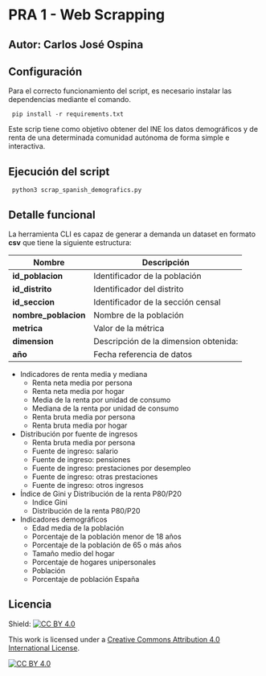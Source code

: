 # PRA 1 - Web Scrapping
## Autor: Carlos José Ospina
## Configuración

Para el correcto funcionamiento del script, es necesario instalar las dependencias mediante el comando.

```
 pip install -r requirements.txt
```

Este scrip tiene como objetivo obtener del INE los datos demográficos y de renta de una determinada comunidad autónoma de forma simple e interactiva.

## Ejecución del script

```
 python3 scrap_spanish_demografics.py
```


## Detalle funcional

La herramienta CLI es capaz de generar a demanda un dataset en formato **csv** que tiene la siguiente estructura:

| **Nombre**           | **Descripción**                       |
|----------------------|---------------------------------------|
| **id_poblacion**     | Identificador de la población         |
| **id_distrito**      | Identificador del distrito            |
| **id_seccion**       | Identificador de la sección censal    |
| **nombre_poblacion** | Nombre de la población                |
| **metrica**          | Valor de la métrica                   |
| **dimension**        | Descripción de la dimension obtenida: |
| **año**              | Fecha referencia de datos             |

 

* Indicadores de renta media y mediana
  * Renta neta media por persona
  * Renta neta media por hogar
  * Media de la renta por unidad de consumo
  * Mediana de la renta por unidad de consumo
  * Renta bruta media por persona
  * Renta bruta media por hogar 
* Distribución por fuente de ingresos
  * Renta bruta media por persona
  * Fuente de ingreso: salario
  * Fuente de ingreso: pensiones
  * Fuente de ingreso: prestaciones por desempleo
  * Fuente de ingreso: otras prestaciones
  * Fuente de ingreso: otros ingresos
* Índice de Gini y Distribución de la renta P80/P20
  * Indice Gini
  * Distribución de la renta P80/P20
* Indicadores demográficos
  * Edad media de la población
  * Porcentaje de la población menor de 18 años
  * Porcentaje de la población de 65 o más años
  * Tamaño medio del hogar
  * Porcentaje de hogares unipersonales
  * Población
  * Porcentaje de población España


## Licencia

Shield: [![CC BY 4.0][cc-by-shield]][cc-by]

This work is licensed under a
[Creative Commons Attribution 4.0 International License][cc-by].

[![CC BY 4.0][cc-by-image]][cc-by]

[cc-by]: http://creativecommons.org/licenses/by/4.0/
[cc-by-image]: https://i.creativecommons.org/l/by/4.0/88x31.png
[cc-by-shield]: https://img.shields.io/badge/License-CC%20BY%204.0-lightgrey.svg